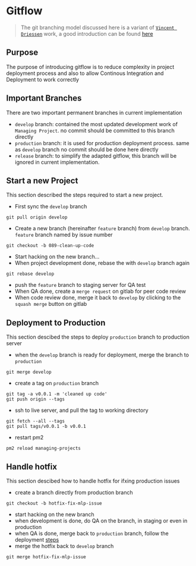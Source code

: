 # Gitflow
> The git branching model discussed here is a variant of [`Vincent Driessen`](http://nvie.com/posts/a-successful-git-branching-model/) work, a good introduction can be found [here](https://datasift.github.io/gitflow/IntroducingGitFlow.html)

## Purpose
The purpose of introducing gitflow is to reduce complexity in project deployment process and also to allow Continous Integration and Deployment to work correctly

## Important Branches
There are two important permanent branches in current implementation
- `develop` branch: contained the most updated development work of `Managing Project`. no commit should be committed to this branch directly
- `production` branch: it is used for production deployment process. same as `develop` branch no commit should be done here directly
- `release` branch: to simplify the adapted gitflow, this branch will be ignored in current implementation.

## Start a new Project
This section described the steps required to start a new project.

* First sync the `develop` branch
```
git pull origin develop
```
* Create a new branch (hereinafter `feature` branch) from `develop` branch. `feature` branch named by issue number
```
git checkout -b 089-clean-up-code
```
* Start hacking on the new branch...
* When project development done, rebase the with `develop` branch again
```
git rebase develop
```
* push the `feature` branch to staging server for QA test
* When QA done, create a `merge request` on gitlab for peer code review
* When code review done, merge it back to `develop` by clicking to the `squash merge` button on gitlab

## Deployment to Production
This section descibed the steps to deploy `production` branch to production server

* when the `develop` branch is ready for deployment, merge the branch to `production`
```
git merge develop
```
* create a tag on `production` branch
```
git tag -a v0.0.1 -m 'cleaned up code'
git push origin --tags
```
* ssh to live server, and pull the tag to working directory
```
git fetch --all --tags
git pull tags/v0.0.1 -b v0.0.1
```
* restart pm2
```
pm2 reload managing-projects
```

## Handle hotfix
This section descibed how to handle hotfix for ifxing production issues

* create a branch directly from production branch
```
git checkout -b hotfix-fix-mlp-issue
```
* start hacking on the new branch
* when development is done, do QA on the branch, in staging or even in production
* when QA is done, merge back to `production` branch, follow the deployment [steps](#Deployment-to-Production)
* merge the hotfix back to `develop` branch
```
git merge hotfix-fix-mlp-issue
```

